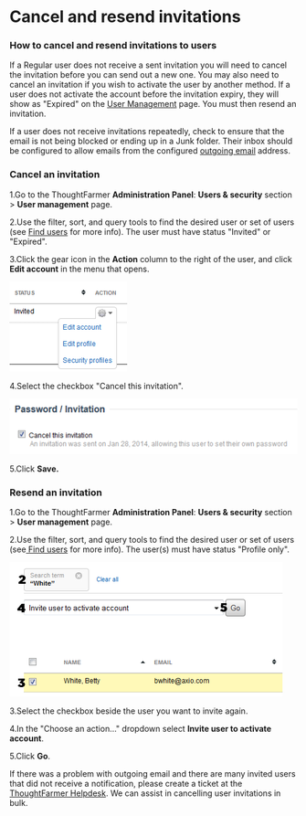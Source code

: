 # Cancel and resend invitations



### How to cancel and resend invitations to users

If a Regular user does not receive a sent invitation you will need to cancel the invitation before you can send out a new one. You may also need to cancel an invitation if you wish to activate the user by another method. If a user does not activate the account before the invitation expiry, they will show as "Expired" on the [User Management](./) page. You must then resend an invitation.

If a user does not receive invitations repeatedly, check to ensure that the email is not being blocked or ending up in a Junk folder. Their inbox should be configured to allow emails from the configured [outgoing email](../notifications-and-email/outgoing-email.md) address.

### Cancel an invitation

1.Go to the ThoughtFarmer **Administration Panel**: **Users & security** section &gt; **User management** page.

2.Use the filter, sort, and query tools to find the desired user or set of users \(see [Find users](find-users.md) for more info\). The user must have status "Invited" or "Expired".

3.Click the gear icon in the **Action** column to the right of the user, and click **Edit account** in the menu that opens.

![](../../.gitbook/assets/1%20%2811%29.png)

4.Select the checkbox "Cancel this invitation".

![](../../.gitbook/assets/2%20%2887%29.png)

5.Click **Save.**

### Resend an invitation

1.Go to the ThoughtFarmer **Administration Panel**: **Users & security** section &gt; **User management** page.

2.Use the filter, sort, and query tools to find the desired user or set of users \(see[ Find users](find-users.md) for more info\). The user\(s\) must have status "Profile only".

![](../../.gitbook/assets/3%20%2811%29.png)



3.Select the checkbox beside the user you want to invite again.

4.In the "Choose an action..." dropdown select **Invite user to activate account**.

5.Click **Go**.

If there was a problem with outgoing email and there are many invited users that did not receive a notification, please create a ticket at the [ThoughtFarmer Helpdesk](http://helpdesk.thoughtfarmer.com/). We can assist in cancelling user invitations in bulk.  



